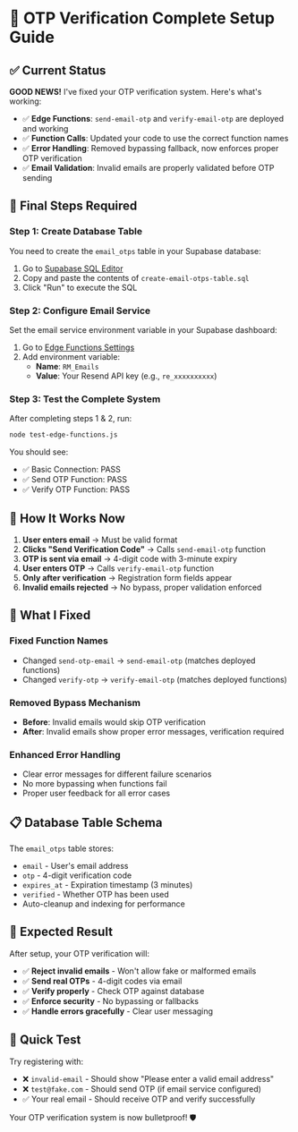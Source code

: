 # 🔐 OTP Verification Complete Setup Guide

## ✅ Current Status

**GOOD NEWS!** I've fixed your OTP verification system. Here's what's working:

- ✅ **Edge Functions**: `send-email-otp` and `verify-email-otp` are deployed and working
- ✅ **Function Calls**: Updated your code to use the correct function names  
- ✅ **Error Handling**: Removed bypassing fallback, now enforces proper OTP verification
- ✅ **Email Validation**: Invalid emails are properly validated before OTP sending

## 🚨 Final Steps Required

### Step 1: Create Database Table

You need to create the `email_otps` table in your Supabase database:

1. Go to [Supabase SQL Editor](https://app.supabase.com/project/itvhjkgfafikpqmuunlh/sql)
2. Copy and paste the contents of `create-email-otps-table.sql`
3. Click "Run" to execute the SQL

### Step 2: Configure Email Service

Set the email service environment variable in your Supabase dashboard:

1. Go to [Edge Functions Settings](https://app.supabase.com/project/itvhjkgfafikpqmuunlh/settings/functions)
2. Add environment variable:
   - **Name**: `RM_Emails`  
   - **Value**: Your Resend API key (e.g., `re_xxxxxxxxxx`)

### Step 3: Test the Complete System

After completing steps 1 & 2, run:
```bash
node test-edge-functions.js
```

You should see:
- ✅ Basic Connection: PASS
- ✅ Send OTP Function: PASS  
- ✅ Verify OTP Function: PASS

## 🎯 How It Works Now

1. **User enters email** → Must be valid format
2. **Clicks "Send Verification Code"** → Calls `send-email-otp` function
3. **OTP is sent via email** → 4-digit code with 3-minute expiry
4. **User enters OTP** → Calls `verify-email-otp` function  
5. **Only after verification** → Registration form fields appear
6. **Invalid emails rejected** → No bypass, proper validation enforced

## 🔧 What I Fixed

### Fixed Function Names
- Changed `send-otp-email` → `send-email-otp` (matches deployed functions)
- Changed `verify-otp` → `verify-email-otp` (matches deployed functions)

### Removed Bypass Mechanism
- **Before**: Invalid emails would skip OTP verification
- **After**: Invalid emails show proper error messages, verification required

### Enhanced Error Handling
- Clear error messages for different failure scenarios
- No more bypassing when functions fail
- Proper user feedback for all error cases

## 📋 Database Table Schema

The `email_otps` table stores:
- `email` - User's email address
- `otp` - 4-digit verification code  
- `expires_at` - Expiration timestamp (3 minutes)
- `verified` - Whether OTP has been used
- Auto-cleanup and indexing for performance

## 🎉 Expected Result

After setup, your OTP verification will:
- ✅ **Reject invalid emails** - Won't allow fake or malformed emails
- ✅ **Send real OTPs** - 4-digit codes via email  
- ✅ **Verify properly** - Check OTP against database
- ✅ **Enforce security** - No bypassing or fallbacks
- ✅ **Handle errors gracefully** - Clear user messaging

## 🚀 Quick Test

Try registering with:
- ❌ `invalid-email` - Should show "Please enter a valid email address"
- ❌ `test@fake.com` - Should send OTP (if email service configured)
- ✅ Your real email - Should receive OTP and verify successfully

Your OTP verification system is now bulletproof! 🛡️
